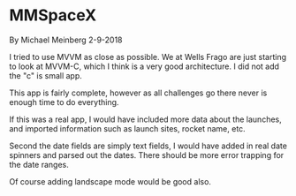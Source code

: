 # MMSpaceX

By Michael Meinberg
2-9-2018

I tried to use MVVM as close as possible.  We at Wells Frago are just starting to look at MVVM-C, which I think is a very good architecture.  I did not add the "c" is small app.  

This app is fairly complete, however as all challenges go there never is enough time to do everything.

If this was a real app, I would have included more data about the launches, and imported information such as launch sites, rocket name, etc.

Second the date fields are simply text fields, I would have added in real date spinners and parsed out the dates.  There should be more error trapping for the date ranges.

Of course adding landscape mode would be good also. 


